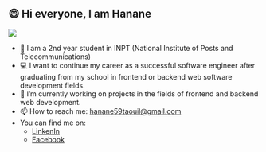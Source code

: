 
## 😄 Hi everyone, I am Hanane 
![](https://res.cloudinary.com/practicaldev/image/fetch/s--O0u1bNHs--/c_limit%2Cf_auto%2Cfl_progressive%2Cq_66%2Cw_880/https://miro.medium.com/max/1400/0%2APXf5ge7QCN9Ga_CL.gif)

- 🏫 I am a 2nd year student in INPT (National Institute of Posts and Telecommunications)  
- 💻 I want to continue my career as a successful software engineer after graduating from my school in frontend or backend web software development fields.
- 🔭 I’m currently working on projects in the fields of frontend and backend web development.
- 📫 How to reach me: 
hanane59taouil@gmail.com
- You can find me on:
  - [LinkenIn](https://www.linkedin.com/in/hanane-t-811b6717a/)  
  - [Facebook](https://www.facebook.com/profile.php?id=100070548649543)
